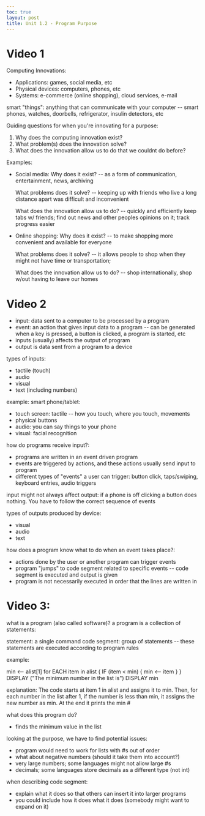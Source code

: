 ```yaml
---
toc: true
layout: post
title: Unit 1.2 - Program Purpose 
---
```


# Video 1

Computing Innovations:
- Applications: games, social media, etc
- Physical devices: computers, phones, etc
- Systems: e-commerce (online shopping), cloud services, e-mail

smart "things": anything that can communicate with your computer -- smart phones, watches, doorbells, refrigerator, insulin detectors, etc

Guiding questions for when you're innovating for a purpose: 
1) Why does the computing innovation exist? 
2) What problem(s) does the innovation solve?
3) What does the innovation allow us to do that we couldnt do before?


Examples: 
- Social media:
    Why does it exist? -- as a form of communication, entertainment, news, archiving

    What problems does it solve? -- keeping up with friends who live a long distance apart was difficult and inconvenient 

    What does the innovation allow us to do? -- quickly and efficiently keep tabs w/ friends; find out news and other peoples opinions on it; track progress easier

- Online shopping: 
    Why does it exist? -- to make shopping more convenient and available for everyone 

    What problems does it solve? -- it allows people to shop when they might not have time or transportation; 

    What does the innovation allow us to do? -- shop internationally, shop w/out having to leave our homes 


# Video 2


- input: data sent to a computer to be processed by a program
- event: an action that gives input data to a program -- can be generated when a key is pressed, a button is clicked, a program is started, etc
- inputs (usually) affects the output of program
- output is data sent from a program to a device 

types of inputs:
- tactile (touch)
- audio
- visual 
- text (including numbers)

example: smart phone/tablet:
- touch screen: tactile -- how you touch, where you touch, movements
- physical buttons 
- audio: you can say things to your phone
- visual: facial recognition 

how do programs receive input?:
- programs are written in an event driven program 
- events are triggered by actions, and these actions usually send input to program
- different types of "events" a user can trigger: button click, taps/swiping, keyboard entries, audio triggers

input might not always affect output: if a phone is off clicking a button does nothing. You have to follow the correct sequence of events

types of outputs produced by device: 
- visual 
- audio 
- text 

how does a program know what to do when an event takes place?:
- actions done by the user or another program can trigger events 
- program "jumps" to code segment related to specific events -- code segment is executed and output is given 
- program is not necessarily executed in order that the lines are written in 

# Video 3: 

what is a program (also called software)?
a program is a collection of statements:

statement: a single command 
code segment: group of statements -- these statements are executed according to program rules 

example: 

min <-- alist[1]
for EACH item in alist
{
    IF (item < min)
    {
        min <-- item
    }
}
DISPLAY ("The minimum number in the list is")
DISPLAY min

explanation: The code starts at item 1 in alist and assigns it to min. Then, for each number in the list after 1, if the number is less than min, it assigns the new number as min. At the end it prints the min # 

what does this program do? 
- finds the minimum value in the list

looking at the purpose, we have to find potential issues:
- program would need to work for lists with #s out of order 
- what about negative numbers (should it take them into account?) 
- very large numbers; some languages might not allow large #s
- decimals; some languages store decimals as a different type (not int)

when describing code segment:
- explain what it does so that others can insert it into larger programs
- you could include how it does what it does (somebody might want to expand on it)






